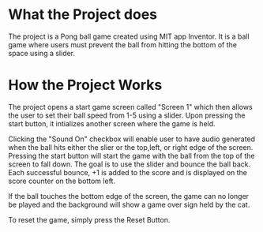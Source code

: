 
# What the Project does
The project is a Pong ball game created using MIT app Inventor.
It is a ball game where users must prevent the ball from hitting the bottom of the space using a slider.

# How the Project Works
The project opens a start game screen called "Screen 1" which then allows the user to set their ball speed from 1-5 using a slider. Upon pressing the start button, it intializes another screen where the game is held. 

Clicking the "Sound On" checkbox will enable user to have audio generated when the ball hits either the slier or the top,left, or right edge of the screen. 
Pressing the start button will start the game with the ball from the top of the screen to fall down. The goal is to use the slider and bounce the ball back. Each successful bounce, +1 is added to the score and is displayed on the score counter on the bottom left.

If the ball touches the bottom edge of the screen, the game can no longer be played and the background will show a game over sign held by the cat.

To reset the game, simply press the Reset Button.

